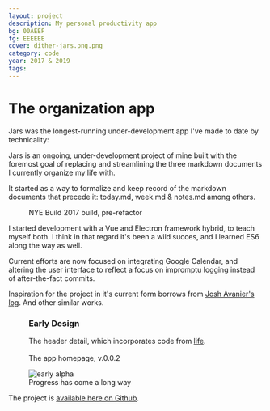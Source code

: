 ```yaml
---
layout: project
description: My personal productivity app
bg: 00AEEF
fg: EEEEEE
cover: dither-jars.png.png
category: code
year: 2017 & 2019
tags:
---
```


# The organization app

Jars was the longest-running under-development app I've made to date by technicality:

Jars is an ongoing, under-development project of mine built with the foremost goal of replacing and streamlining the three markdown documents I currently organize my life with.

It started as a way to formalize and keep record of the markdown documents that precede it: today.md, week.md &amp; notes.md among others.

<figure>
	<img src="/assets/img/work/jars/dither-NYE-build.png.png" alt="">
	<figcaption>NYE Build 2017 build, pre-refactor</figcaption>
</figure>

I started development with a Vue and Electron framework hybrid, to teach myself both. I think in that regard it's been a wild succes, and I learned ES6 along the way as well.

Current efforts are now focused on integrating Google Calendar, and altering the user interface to reflect a focus on impromptu logging instead of after-the-fact commits.

Inspiration for the project in it's current form borrows from <a href="https://joshavanier.github.io/">Josh Avanier's</a> <a href="https://joshavanier.github.io/wiki/log/">log</a>. And other similar works.

<figure>
	<h3>Early Design</h3>
	<img src="/assets/img/work/jars/dither-good-evening.png.png" alt="">
	<figcaption>The header detail, which incorporates code from <a href="/life">life</a>.</figcaption>
	<br>
	<img src="/assets/img/work/jars/dither-readme-1.png.png" alt="">
	<figcaption>The app homepage, v.0.0.2</figcaption>
</figure>

<figure>
	<img src="/assets/img/work/jars/dither-alpha-01.png.png" alt="early alpha">
	<figcaption>Progress has come a long way</figcaption>
</figure>

The project is [available here on Github](https://github.com/stockHuman/Jars).

